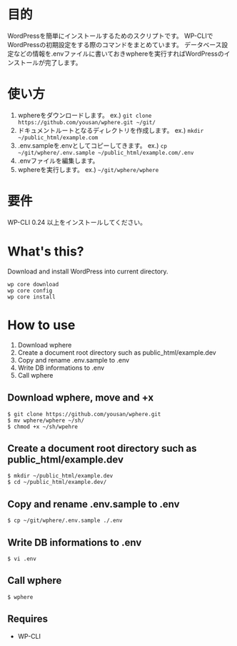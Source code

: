 # 目的
WordPressを簡単にインストールするためのスクリプトです。
WP-CLIでWordPressの初期設定をする際のコマンドをまとめています。
データベース設定などの情報を.envファイルに書いておきwphereを実行すればWordPressのインストールが完了します。

# 使い方
1. wphereをダウンロードします。
ex.) `git clone https://github.com/yousan/wphere.git ~/git/`
2. ドキュメントルートとなるディレクトリを作成します。
ex.) `mkdir ~/public_html/example.com`
3. .env.sampleを.envとしてコピーしてきます。
ex.) `cp ~/git/wphere/.env.sample ~/public_html/example.com/.env`
4. .envファイルを編集します。
5. wphereを実行します。
ex.) `~/git/wphere/wphere`
 
# 要件
WP-CLI 0.24 以上をインストールしてください。

# What's this?

Download and install WordPress into current directory.

```
wp core download
wp core config
wp core install
```

# How to use

1. Download wphere
2. Create a document root directory such as public_html/example.dev 
3. Copy and rename .env.sample to .env
4. Write DB informations to .env
5. Call wphere


## Download wphere, move and +x

```
$ git clone https://github.com/yousan/wphere.git
$ mv wphere/wphere ~/sh/
$ chmod +x ~/sh/wpehre
```

## Create a document root directory such as public_html/example.dev 

```
$ mkdir ~/public_html/example.dev
$ cd ~/public_html/example.dev/
```

## Copy and rename .env.sample to .env

```
$ cp ~/git/wphere/.env.sample ./.env
```

## Write DB informations to .env

```
$ vi .env
```

## Call wphere

```
$ wphere
```

## Requires

* WP-CLI

